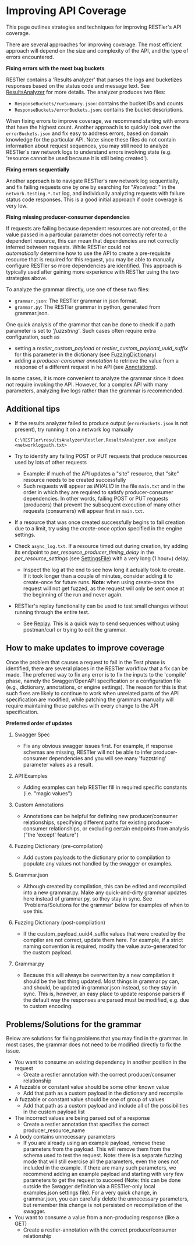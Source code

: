 # Improving API Coverage

This page outlines strategies and techniques for improving RESTler's API coverage.

There are several approaches for improving coverage.  The most efficient approach will depend on the size and complexity of the API, and the type of errors encountered.

**Fixing errors with the most bug buckets**

RESTler contains a 'Results analyzer' that parses the logs and bucketizes responses based on the status code and message text.   See [ResultsAnalyzer](ResultsAnalyzer.md) for more details.  The analyzer produces two files:

-  ```ResponseBuckets/runSummary.json```:  contains the bucket IDs and counts
-  ```ResponseBuckets/errorBuckets.json```:  contains the bucket descriptions.

When fixing errors to improve coverage, we recommend starting with errors that have the highest count.  Another approach is to quickly look over the ```errorBuckets.json``` and fix easy to address errors, based on domain knowledge for the particular API.  Note: since these files do not contain information about request sequences, you may still need to analyze RESTler's raw network logs to understand errors involving state (e.g. 'resource cannot be used because it is still being created').

**Fixing errors sequentially**

Another approach is to navigate RESTler's raw network log sequentially, and fix failing requests one by one by searching for "*Received*: " in the ```network.testing.*.txt``` log, and individually analyzing requests with failure status code responses.  This is a good initial approach if code coverage is very low.

**Fixing missing producer-consumer dependencies**

If requests are failing because dependent resources are not created, or the value passed in a particular parameter does not correctly refer to a dependent resource, this can mean that dependencies are not correctly inferred between requests.  While RESTler could not *automatically* determine how to use the API to create a pre-requisite resource that is required for this request, you may be able to manually configure RESTler so more dependencies are identified.  This approach is typically used after gaining more experience with RESTler using the two strategies above.

To analyze the grammar directly, use one of these two files:

- ```grammar.json```: The RESTler grammar in json format.
- ```grammar.py```: The RESTler grammar in python, generated from grammar.json.

One quick analysis of the grammar that can be done to check if a path parameter is set to '*fuzzstring*'.  Such cases often require extra configuration, such as

- setting a *restler_custom_payload* or *restler_custom_payload_uuid_suffix* for this parameter in the dictionary (see [FuzzingDictionary](FuzzingDictionary.md))
- adding a *producer-consumer annotation* to retrieve the value from a response of a different request in he API (see [Annotations](Annotations.md)).

In some cases, it is more convenient to analyze the grammar since it does not require invoking the API.  However, for a complex API with many parameters, analyzing live logs rather than the grammar is recommended.

## Additional tips

* If the results analyzer failed to produce output (```errorBuckets.json``` is not present), try running it on a network log manually

  ```C:\RESTler\resultsAnalyzer\Restler.ResultsAnalyzer.exe analyze <networklogpath.txt>```

* Try to identify any failing POST or PUT requests that produce resources used by lots of other requests
  * Example: if much of the API updates a "site" resource, that "site" resource needs to be created successfully
  * Such requests will appear as *INVALID* in the file ```main.txt```
  and in the order in which they are required to satisfy producer-consumer dependencies.
  In other words, failing POST or PUT requests (producers) that prevent the subsequent execution of many other requests (consumers)
  will appear first in ```main.txt```.

* If a resource that was once created successfully begins to fail creation due to a limit,
  try using the *create-once* option specified in the engine settings.

* Check ```async_log.txt```. If a resource timed out during creation,
try adding its endpoint to *per_resource_producer_timing_delay* in the *per_resource_settings* (see [SettingsFile](SettingsFile.md)) with a very long (1 hour+) delay.

  * Inspect the log at the end to see how long it actually took to create.
  If it took longer than a couple of minutes, consider adding it to create-once for future runs.
  **Note**: when using create-once the request will not get fuzzed,
  as the request will only be sent once at the beginning of the run and never again.

* RESTler's replay functionality can be used to test small changes without running through the entire test.

  * See [Replay](Replay.md).  This is a quick way to send sequences without using postman/curl
    or trying to edit the grammar.

## How to make updates to improve coverage

Once the problem that causes a request to fail in the Test phase is identified, there are several places in the RESTler workflow that a fix can be made.  The preferred way to fix any error is to fix the inputs to the 'compile' phase, namely the Swagger/OpenAPI specification or a configuration file (e.g., dictionary, annotations, or engine settings).  The reason for this is that such fixes are likely to continue to work when unrelated parts of the API specification are modified, while patching the grammars manually will require maintaining those patches with every change to the API specification.

**Preferred order of updates**

1. Swagger Spec
   - Fix any obvious swagger issues first.
     For example, if response schemas are missing,
     RESTler will not be able to infer producer-consumer dependencies
     and you will see many 'fuzzstring' parameter values as a result.

2. API Examples
   - Adding examples can help RESTler fill in required specific constants (i.e. "magic values")
3. Custom Annotations
   - Annotations can be helpful for defining new producer/consumer relationships,
     specifying different paths for existing producer-consumer relationships,
     or excluding certain endpoints from analysis ("the 'except' feature")
4. Fuzzing Dictionary (pre-compilation)
   - Add custom payloads to the dictionary prior to compilation to populate any values not handled by the swagger or examples.
5. Grammar.json
   - Although created by compilation, this can be edited and recompiled into a new grammar.py.
     Make any quick-and-dirty grammar updates here instead of grammar.py, so they stay in sync.
     See 'Problems/Solutions for the grammar' below for examples of when to use this.
6. Fuzzing Dictionary (post-compilation)
   - If the custom_payload_uuid4_suffix values that were created by the compiler are not correct, update them here.
     For example, if a strict naming convention is required,
     modify the value auto-generated for the custom payload.
7. Grammar.py
   - Because this will always be overwritten by a new compilation it should be the last thing updated.
     Most things in grammar.py can, and should, be updated in grammar.json instead, so they stay in sync.
     This is, however, an easy place to update response parsers
     if the default way the responses are parsed must be modified,
     e.g. due to custom encoding.



## Problems/Solutions for the grammar

Below are solutions for fixing problems that you may find in the grammar.
In most cases, the grammar does not need to be modified directly to fix the issue.

* You want to consume an existing dependency in another position in the request
  * Create a restler annotation with the correct producer/consumer relationship
* A fuzzable or constant value should be some other known value
  * Add that path as a custom payload in the dictionary and recompile
* A fuzzable or constant value should be one of group of values
  * Add that path as a custom payload and include all of the possibilities in the custom payload list
* The incorrect values are being parsed out of a response
  * Create a restler annotation that specifies the correct producer_resource_name
* A body contains unnecessary parameters
  * If you are already using an example payload,
  remove these parameters from the payload.
  This will remove them from the schema used to test the request.
  Note: there is a separate fuzzing mode that will still exercise all the parameters,
  even the ones not included in the example.
  If there are many such parameters,
  we recommend adding an example payload and starting with very few parameters to get the request to succeed
  (Note: this can be done outside the Swagger definition via a RESTler-only local examples.json settings file).
  For a very quick change, in grammar.json, you can carefully delete the unnecessary parameters,
  but remember this change is not persisted on recompilation of the swagger.
* You want to consume a value from a non-producing response (like a GET)
  * Create a restler-annotation with the correct producer/consumer relationship

